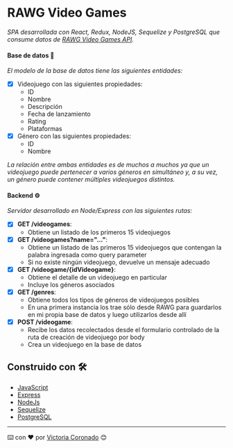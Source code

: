 # RAWG Video Games

_SPA desarrollada con React, Redux, NodeJS, Sequelize y PostgreSQL que consume datos de [RAWG Video Games API](https://rawg.io/)._

#### Base de datos 🔑

_El modelo de la base de datos tiene las siguientes entidades:_

- [x] Videojuego con las siguientes propiedades:
  - ID
  - Nombre 
  - Descripción 
  - Fecha de lanzamiento
  - Rating
  - Plataformas 
- [x] Género con las siguientes propiedades:
  - ID
  - Nombre

_La relación entre ambas entidades es de muchos a muchos ya que un videojuego puede pertenecer a varios géneros en simultáneo y, a su vez, un género puede contener múltiples videojuegos distintos._

#### Backend ⚙

_Servidor desarrollado en Node/Express con las siguientes rutas:_

- [x] __GET /videogames__:
  - Obtiene un listado de los primeros 15 videojuegos
- [x] __GET /videogames?name="..."__:
  - Obtiene un listado de las primeros 15 videojuegos que contengan la palabra ingresada como query parameter
  - Si no existe ningún videojuego, devuelve un mensaje adecuado
- [x] __GET /videogame/{idVideogame}__:
  - Obtiene el detalle de un videojuego en particular
  - Incluye los géneros asociados
- [x] __GET /genres__:
  - Obtiene todos los tipos de géneros de videojuegos posibles
  - En una primera instancia los trae sólo desde RAWG para guardarlos en mi propia base de datos y luego utilizarlos desde allí
- [x] __POST /videogame__:
  - Recibe los datos recolectados desde el formulario controlado de la ruta de creación de videojuego por body
  - Crea un videojuego en la base de datos

## Construido con 🛠️

* [JavaScript](https://www.javascript.com/)    
* [Express](https://expressjs.com/) 
* [NodeJs](https://nodejs.org/es/) 
* [Sequelize](https://sequelize.org/)
* [PostgreSQL](https://www.postgresql.org/)


---
⌨️ con ❤️ por [Victoria Coronado](https://github.com/viccoronado) 😊
